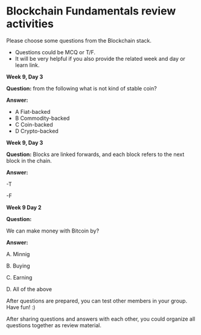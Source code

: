 # Blockchain Fundamentals review activities


Please choose some questions from the Blockchain stack. 
- Questions could be MCQ or T/F.   
- It will be very helpful if you also provide the related week and day or learn link.  



**Week 9, Day 3** 

**Question:** from the following what is not kind of stable coin? 

**Answer:** 
- A Fiat-backed
- B Commodity-backed
- C Coin-backed
- D Crypto-backed


**Week 9, Day 3**

**Question:** 
Blocks are linked forwards, and each block refers to the next block in the chain.


**Answer:** 

-T

-F 

**Week 9 Day 2**

**Question:** 

We can make money with Bitcoin by?

**Answer:** 

A. Minnig

B. Buying

C. Earning

D. All of the above



After questions are prepared, you can test other members in your group. Have fun! :)



After sharing questions and answers with each other, you could organize all questions together as review material.  

